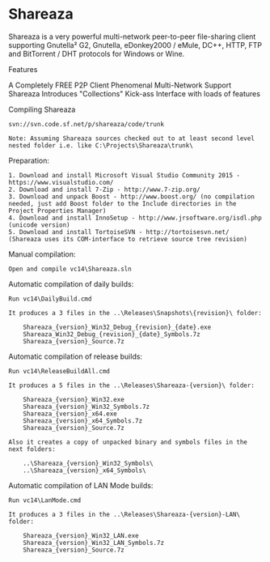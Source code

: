 # Shareaza
Shareaza is a very powerful multi-network peer-to-peer file-sharing client supporting Gnutella² G2, Gnutella, eDonkey2000 / eMule, DC++, HTTP, FTP and BitTorrent / DHT protocols for Windows or Wine.


Features

A Completely FREE P2P Client
Phenomenal Multi-Network Support
Shareaza Introduces "Collections"
Kick-ass Interface with loads of features


Compiling Shareaza

	svn://svn.code.sf.net/p/shareaza/code/trunk
	
	Note: Assuming Shareaza sources checked out to at least second level nested folder i.e. like C:\Projects\Shareaza\trunk\

Preparation:

	1. Download and install Microsoft Visual Studio Community 2015 - https://www.visualstudio.com/
	2. Download and install 7-Zip - http://www.7-zip.org/
	3. Download and unpack Boost - http://www.boost.org/ (no compilation needed, just add Boost folder to the Include directories in the Project Properties Manager)
	4. Download and install InnoSetup - http://www.jrsoftware.org/isdl.php (unicode version)
	5. Download and install TortoiseSVN - http://tortoisesvn.net/ (Shareaza uses its COM-interface to retrieve source tree revision)

Manual compilation:

	Open and compile vc14\Shareaza.sln

Automatic compilation of daily builds:

	Run vc14\DailyBuild.cmd
	
	It produces a 3 files in the ..\Releases\Snapshots\{revision}\ folder:
	
		Shareaza_{version}_Win32_Debug_{revision}_{date}.exe
		Shareaza_Win32_Debug_{revision}_{date}_Symbols.7z
		Shareaza_{version}_Source.7z

Automatic compilation of release builds:

	Run vc14\ReleaseBuildAll.cmd
	
	It produces a 5 files in the ..\Releases\Shareaza-{version}\ folder:
	
		Shareaza_{version}_Win32.exe
		Shareaza_{version}_Win32_Symbols.7z
		Shareaza_{version}_x64.exe
		Shareaza_{version}_x64_Symbols.7z
		Shareaza_{version}_Source.7z
		
	Also it creates a copy of unpacked binary and symbols files in the next folders:

		..\Shareaza_{version}_Win32_Symbols\
		..\Shareaza_{version}_x64_Symbols\

Automatic compilation of LAN Mode builds:

	Run vc14\LanMode.cmd

	It produces a 3 files in the ..\Releases\Shareaza-{version}-LAN\ folder:
	
		Shareaza_{version}_Win32_LAN.exe
		Shareaza_{version}_Win32_LAN_Symbols.7z
		Shareaza_{version}_Source.7z